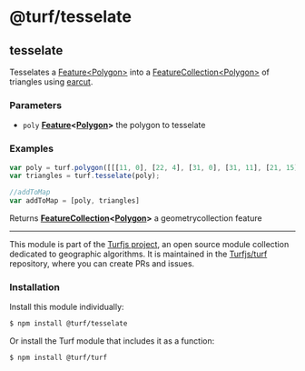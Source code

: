 # @turf/tesselate

<!-- Generated by documentation.js. Update this documentation by updating the source code. -->

## tesselate

Tesselates a [Feature\<Polygon>][1] into a [FeatureCollection\<Polygon>][2] of triangles
using [earcut][3].

### Parameters

*   `poly` **[Feature][4]<[Polygon][5]>** the polygon to tesselate

### Examples

```javascript
var poly = turf.polygon([[[11, 0], [22, 4], [31, 0], [31, 11], [21, 15], [11, 11], [11, 0]]]);
var triangles = turf.tesselate(poly);

//addToMap
var addToMap = [poly, triangles]
```

Returns **[FeatureCollection][6]<[Polygon][5]>** a geometrycollection feature

[1]: Feature<Polygon>

[2]: FeatureCollection<Polygon>

[3]: https://github.com/mapbox/earcut

[4]: https://tools.ietf.org/html/rfc7946#section-3.2

[5]: https://tools.ietf.org/html/rfc7946#section-3.1.6

[6]: https://tools.ietf.org/html/rfc7946#section-3.3

<!-- This file is automatically generated. Please don't edit it directly:
if you find an error, edit the source file (likely index.js), and re-run
./scripts/generate-readmes in the turf project. -->

---

This module is part of the [Turfjs project](http://turfjs.org/), an open source
module collection dedicated to geographic algorithms. It is maintained in the
[Turfjs/turf](https://github.com/Turfjs/turf) repository, where you can create
PRs and issues.

### Installation

Install this module individually:

```sh
$ npm install @turf/tesselate
```

Or install the Turf module that includes it as a function:

```sh
$ npm install @turf/turf
```
